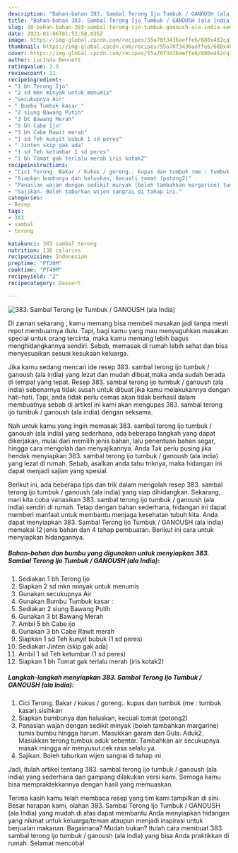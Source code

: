 ```yaml
---
description: "Bahan-bahan 383. Sambal Terong Ijo Tumbuk / GANOUSH (ala India) Sederhana Untuk Jualan"
title: "Bahan-bahan 383. Sambal Terong Ijo Tumbuk / GANOUSH (ala India) Sederhana Untuk Jualan"
slug: 38-bahan-bahan-383-sambal-terong-ijo-tumbuk-ganoush-ala-india-sederhana-untuk-jualan
date: 2021-01-06T01:52:58.035Z
image: https://img-global.cpcdn.com/recipes/55a70f3436aeffe6/680x482cq70/383-sambal-terong-ijo-tumbuk-ganoush-ala-india-foto-resep-utama.jpg
thumbnail: https://img-global.cpcdn.com/recipes/55a70f3436aeffe6/680x482cq70/383-sambal-terong-ijo-tumbuk-ganoush-ala-india-foto-resep-utama.jpg
cover: https://img-global.cpcdn.com/recipes/55a70f3436aeffe6/680x482cq70/383-sambal-terong-ijo-tumbuk-ganoush-ala-india-foto-resep-utama.jpg
author: Lucinda Bennett
ratingvalue: 3.9
reviewcount: 11
recipeingredient:
- "1 bh Terong Ijo"
- "2 sd mkn minyak untuk menumis"
- "secukupnya Air"
- " Bumbu Tumbuk kasar "
- "2 siung Bawang Putih"
- "3 bt Bawang Merah"
- "5 bh Cabe ijo"
- "3 bh Cabe Rawit merah"
- "1 sd Teh kunyit bubuk 1 sd peres"
- " Jinten skip gak ada"
- "1 sd Teh ketumbar 1 sd peres"
- "1 bh Tomat gak terlalu merah iris kotak2"
recipeinstructions:
- "Cici Terong. Bakar / kukus / goreng.. kupas dan tumbuk (me : tumbuk kasar).sisihkan"
- "Siapkan bumbunya dan haluskan, kecuali tomat (potong2)"
- "Panaslan wajan dengan sedikit minyak (boleh tambahkan margarine) tumis bumbu hingga harum. Masukkan garam dan Gula. Aduk2. Masukkan terong tumbuk aduk sebentar. Tambahkan air secukupnya masak mingga air menyusut.cek rasa selalu ya.."
- "Sajikan. Boleh taburkan wijen sangrai di tahap ini."
categories:
- Resep
tags:
- 383
- sambal
- terong

katakunci: 383 sambal terong 
nutrition: 130 calories
recipecuisine: Indonesian
preptime: "PT20M"
cooktime: "PT49M"
recipeyield: "2"
recipecategory: Dessert

---
```



![383. Sambal Terong Ijo Tumbuk / GANOUSH (ala India)](https://img-global.cpcdn.com/recipes/55a70f3436aeffe6/680x482cq70/383-sambal-terong-ijo-tumbuk-ganoush-ala-india-foto-resep-utama.jpg)

Di zaman  sekarang , kamu memang bisa membeli masakan jadi tanpa mesti repot membuatnya dulu. Tapi, bagi kamu yang mau menyuguhkan masakan special untuk orang tercinta, maka kamu memang lebih bagus menghidangkannya sendiri. Sebab, memasak di rumah lebih sehat dan bisa menyesuaikan sesuai kesukaan keluarga.

Jika kamu sedang mencari ide resep 383. sambal terong ijo tumbuk / ganoush (ala india) yang lezat dan mudah dibuat,maka anda sudah berada di tempat yang tepat. Resep 383. sambal terong ijo tumbuk / ganoush (ala india)  sebenarnya tidak susah untuk dibuat jika kamu melakukannya dengan hati-hati. Tapi, anda tidak perlu cemas akan tidak berhasil dalam membuatnya 
sebab di artikel ini kami akan mengupas 383. sambal terong ijo tumbuk / ganoush (ala india) dengan seksama.  



Nah untuk kamu yang ingin memasak 383. sambal terong ijo tumbuk / ganoush (ala india) yang sederhana, ada beberapa langkah yang dapat dikerjakan, mulai dari memilih jenis bahan, lalu penentuan bahan segar, hingga cara mengolah dan menyajikannya. Anda Tak perlu pusing jika hendak menyiapkan 383. sambal terong ijo tumbuk / ganoush (ala india) yang lezat di rumah. Sebab, asalkan anda  tahu triknya, maka hidangan ini dapat menjadi sajian yang spesial.

Berikut ini, ada beberapa tips dan trik dalam mengolah resep 383. sambal terong ijo tumbuk / ganoush (ala india) yang siap dihidangkan. Sekarang, mari kita coba variasikan 383. sambal terong ijo tumbuk / ganoush (ala india) sendiri di rumah. Tetap dengan bahan sederhana, hidangan ini dapat memberi manfaat untuk membantu menjaga kesehatan tubuh kita. Anda dapat menyiapkan 383. Sambal Terong Ijo Tumbuk / GANOUSH (ala India) memakai 12 jenis bahan dan 4 tahap pembuatan. Berikut ini cara untuk menyiapkan hidangannya.

<!--inarticleads1-->

##### Bahan-bahan dan bumbu yang digunakan untuk menyiapkan 383. Sambal Terong Ijo Tumbuk / GANOUSH (ala India):

1. Sediakan 1 bh Terong Ijo
1. Siapkan 2 sd mkn minyak untuk menumis
1. Gunakan secukupnya Air
1. Gunakan  Bumbu Tumbuk kasar :
1. Sediakan 2 siung Bawang Putih
1. Gunakan 3 bt Bawang Merah
1. Ambil 5 bh Cabe ijo
1. Gunakan 3 bh Cabe Rawit merah
1. Siapkan 1 sd Teh kunyit bubuk (1 sd peres)
1. Sediakan  Jinten (skip gak ada)
1. Ambil 1 sd Teh ketumbar (1 sd peres)
1. Siapkan 1 bh Tomat gak terlalu merah (iris kotak2)




<!--inarticleads2-->

##### Langkah-langkah menyiapkan 383. Sambal Terong Ijo Tumbuk / GANOUSH (ala India):

1. Cici Terong. Bakar / kukus / goreng.. kupas dan tumbuk (me : tumbuk kasar).sisihkan
1. Siapkan bumbunya dan haluskan, kecuali tomat (potong2)
1. Panaslan wajan dengan sedikit minyak (boleh tambahkan margarine) tumis bumbu hingga harum. Masukkan garam dan Gula. Aduk2. Masukkan terong tumbuk aduk sebentar. Tambahkan air secukupnya masak mingga air menyusut.cek rasa selalu ya..
1. Sajikan. Boleh taburkan wijen sangrai di tahap ini.




Jadi, itulah artikel tentang  383. sambal terong ijo tumbuk / ganoush (ala india)  yang sederhana dan gampang dilakukan versi kami. Semoga kamu bisa mempraktekkannya dengan hasil yang memuaskan. 

Terima kasih kamu telah membaca resep yang tim kami tampilkan di sini. Besar harapan kami, olahan  383. Sambal Terong Ijo Tumbuk / GANOUSH (ala India) yang mudah di atas dapat membantu Anda menyiapkan hidangan yang nikmat untuk keluarga/teman ataupun menjadi inspirasi untuk berjualan makanan. Bagaimana? Mudah bukan? Itulah cara membuat 383. sambal terong ijo tumbuk / ganoush (ala india) yang bisa Anda praktikkan di rumah. Selamat mencoba!

